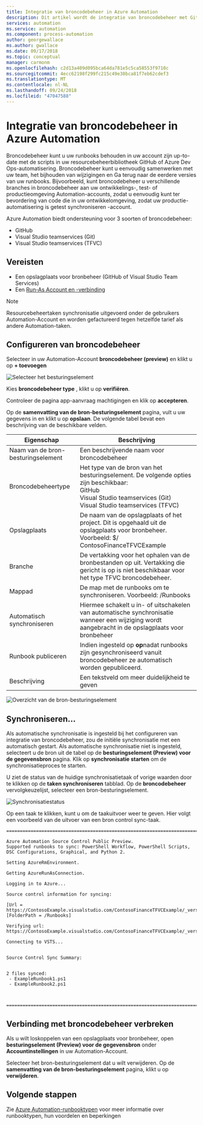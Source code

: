 ```yaml
---
title: Integratie van broncodebeheer in Azure Automation
description: Dit artikel wordt de integratie van broncodebeheer met GitHub in Azure Automation beschreven.
services: automation
ms.service: automation
ms.component: process-automation
author: georgewallace
ms.author: gwallace
ms.date: 09/17/2018
ms.topic: conceptual
manager: carmonm
ms.openlocfilehash: c2d13a409d095bca64da781e5c5ca58553f9710c
ms.sourcegitcommit: 4ecc62198f299fc215c49e38bca81f7eb62cdef3
ms.translationtype: MT
ms.contentlocale: nl-NL
ms.lasthandoff: 09/24/2018
ms.locfileid: "47047588"
---
```

# <a name="source-control-integration-in-azure-automation"></a>Integratie van broncodebeheer in Azure Automation

Broncodebeheer kunt u uw runbooks behouden in uw account zijn up-to-date met de scripts in uw resourcebeheerbibliotheek GitHub of Azure Dev Ops-automatisering. Broncodebeheer kunt u eenvoudig samenwerken met uw team, het bijhouden van wijzigingen en Ga terug naar de eerdere versies van uw runbooks. Bijvoorbeeld, kunt broncodebeheer u verschillende branches in broncodebeheer aan uw ontwikkelings-, test- of productieomgeving Automation-accounts, zodat u eenvoudig kunt ter bevordering van code die in uw ontwikkelomgeving, zodat uw productie-automatisering is getest synchroniseren -account.

Azure Automation biedt ondersteuning voor 3 soorten of broncodebeheer:

* GitHub
* Visual Studio teamservices (Git)
* Visual Studio teamservices (TFVC)

## <a name="pre-requisites"></a>Vereisten

* Een opslagplaats voor bronbeheer (GitHub of Visual Studio Team Services)
* Een [Run-As Account en -verbinding](manage-runas-account.md)

> [!NOTE]
> Resourcebeheertaken synchronisatie uitgevoerd onder de gebruikers Automation-Account en worden gefactureerd tegen hetzelfde tarief als andere Automation-taken.

## <a name="configure-source-control"></a>Configureren van broncodebeheer

Selecteer in uw Automation-Account **broncodebeheer (preview)** en klikt u op **+ toevoegen**

![Selecteer het besturingselement](./media/source-control-integration/select-source-control.png)

Kies **broncodebeheer type** , klikt u op **verifiëren**.

Controleer de pagina app-aanvraag machtigingen en klik op **accepteren**.

Op de **samenvatting van de bron-besturingselement** pagina, vult u uw gegevens in en klikt u op **opslaan**. De volgende tabel bevat een beschrijving van de beschikbare velden.

|Eigenschap  |Beschrijving  |
|---------|---------|
|Naam van de bron-besturingselement     | Een beschrijvende naam voor broncodebeheer        |
|Broncodebeheertype     | Het type van de bron van het besturingselement. De volgende opties zijn beschikbaar:</br> GitHub</br>Visual Studio teamservices (Git)</br>Visual Studio teamservices (TFVC)        |
|Opslagplaats     | De naam van de opslagplaats of het project. Dit is opgehaald uit de opslagplaats voor bronbeheer. Voorbeeld: $/ ContosoFinanceTFVCExample         |
|Branche     | De vertakking voor het ophalen van de bronbestanden op uit. Vertakking die gericht is op is niet beschikbaar voor het type TFVC broncodebeheer.          |
|Mappad     | De map met de runbooks om te synchroniseren. Voorbeeld: /Runbooks         |
|Automatisch synchroniseren     | Hiermee schakelt u in- of uitschakelen van automatische synchronisatie wanneer een wijziging wordt aangebracht in de opslagplaats voor bronbeheer         |
|Runbook publiceren     | Indien ingesteld op **op**nadat runbooks zijn gesynchroniseerd vanuit broncodebeheer ze automatisch worden gepubliceerd.         |
|Beschrijving     | Een tekstveld om meer duidelijkheid te geven        |

![Overzicht van de bron-besturingselement](./media/source-control-integration/source-control-summary.png)

## <a name="syncing"></a>Synchroniseren...

Als automatische synchronisatie is ingesteld bij het configureren van integratie van broncodebeheer, zou de initiële synchronisatie met een automatisch gestart. Als automatische synchronisatie niet is ingesteld, selecteert u de bron uit de tabel op de **besturingselement (Preview) voor de gegevensbron** pagina. Klik op **synchronisatie starten** om de synchronisatieproces te starten.  

U ziet de status van de huidige synchronisatietaak of vorige waarden door te klikken op de **taken synchroniseren** tabblad. Op de **broncodebeheer** vervolgkeuzelijst, selecteer een bron-besturingselement.

![Synchronisatiestatus](./media/source-control-integration/sync-status.png)

Op een taak te klikken, kunt u om de taakuitvoer weer te geven. Hier volgt een voorbeeld van de uitvoer van een bron control sync-taak.

```output
========================================================================================================

Azure Automation Source Control Public Preview.
Supported runbooks to sync: PowerShell Workflow, PowerShell Scripts, DSC Configurations, Graphical, and Python 2.

Setting AzureRmEnvironment.

Getting AzureRunAsConnection.

Logging in to Azure...

Source control information for syncing:

[Url = https://ContosoExample.visualstudio.com/ContosoFinanceTFVCExample/_versionControl] [FolderPath = /Runbooks]

Verifying url: https://ContosoExample.visualstudio.com/ContosoFinanceTFVCExample/_versionControl

Connecting to VSTS...


Source Control Sync Summary:


2 files synced:
 - ExampleRunbook1.ps1
 - ExampleRunbook2.ps1



========================================================================================================
```

## <a name="disconnecting-source-control"></a>Verbinding met broncodebeheer verbreken

Als u wilt loskoppelen van een opslagplaats voor bronbeheer, open **besturingselement (Preview) voor de gegevensbron** onder **Accountinstellingen** in uw Automation-Account.

Selecteer het bron-besturingselement dat u wilt verwijderen. Op de **samenvatting van de bron-besturingselement** pagina, klikt u op **verwijderen**.

## <a name="next-steps"></a>Volgende stappen

Zie [Azure Automation-runbooktypen](automation-runbook-types.md) voor meer informatie over runbooktypen, hun voordelen en beperkingen
